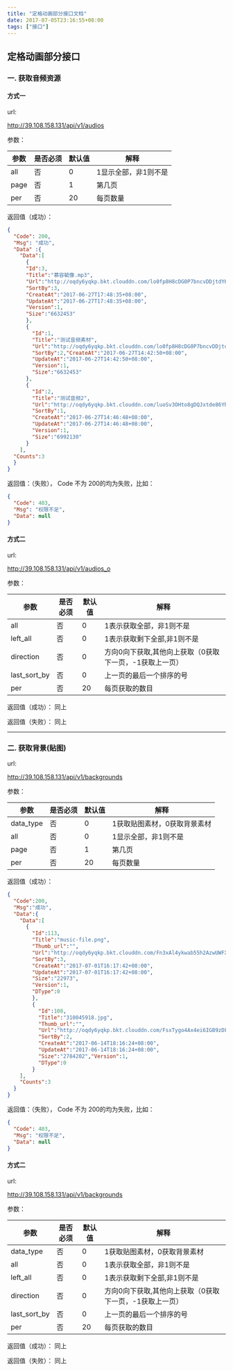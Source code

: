 ```yaml
---
title: "定格动画部分接口文档"
date: 2017-07-05T23:16:55+08:00
tags: ["接口"]
---
```


## 定格动画部分接口

### 一. 获取音频资源

#### 方式一

url:

http://39.108.158.131/api/v1/audios

参数：

| 参数 | 是否必须 | 默认值 | 解释 |
| ---- | ---- | ---- | ---- |
| all | 否 | 0 | 1显示全部，非1则不是 |
| page | 否 | 1 | 第几页 |
| per | 否 | 20 | 每页数量 |


返回值（成功）：

```json
{
  "Code": 200,
  "Msg": "成功",
  "Data" :{
    "Data":[
      {
      "Id":3,
      "Title":"慕容毓像.mp3",
      "Url":"http://oqdy6yqkp.bkt.clouddn.com/lo0fp8H8cDG0P7bncvDDjtdYKrIB",
      "SortBy":3,
      "CreateAt":"2017-06-27T17:48:35+08:00",
      "UpdateAt":"2017-06-27T17:48:35+08:00",
      "Version":1,
      "Size":"6632453"
      },
      {
        "Id":1,
        "Title":"测试音频素材",
        "Url":"http://oqdy6yqkp.bkt.clouddn.com/lo0fp8H8cDG0P7bncvDDjtdYKrIB",
        "SortBy":2,"CreateAt":"2017-06-27T14:42:50+08:00",
        "UpdateAt":"2017-06-27T14:42:50+08:00",
        "Version":1,
        "Size":"6632453"
      },
      {
        "Id":2,
        "Title":"测试音频2",
        "Url":"http://oqdy6yqkp.bkt.clouddn.com/luoSv3OHto8gDQJxtde86YRBwOsF",
        "SortBy":1,
        "CreateAt":"2017-06-27T14:46:48+08:00",
        "UpdateAt":"2017-06-27T14:46:48+08:00",
        "Version":1,
        "Size":"6992130"
      }
    ],
  "Counts":3
  }
}

```

返回值：（失败）， Code 不为 200的均为失败，比如：

```json
{
  "Code": 403,
  "Msg": "权限不足",
  "Data": null
}

```

#### 方式二

url:

http://39.108.158.131/api/v1/audios_o

参数：

| 参数 | 是否必须 | 默认值 | 解释 |
| ---- | ----| ---- | ---- |
| all | 否 | 0 | 1表示获取全部，非1则不是 |
| left_all | 否 | 0 | 1表示获取剩下全部,非1则不是 |
| direction | 否 | 0 | 方向0向下获取,其他向上获取（0获取下一页，-1获取上一页） |
| last_sort_by | 否 | 0 | 上一页的最后一个排序的号 |
| per | 否 | 20 | 每页获取的数目 |

返回值（成功）：
同上

返回值（失败）：
同上


--------

### 二. 获取背景(贴图)

url:

http://39.108.158.131/api/v1/backgrounds

参数：

| 参数 | 是否必须 | 默认值 | 解释 |
| ---- | ---- | ---- | ---- |
| data_type| 否 | 0 | 1获取贴图素材，0获取背景素材|
| all | 否 | 0 | 1显示全部，非1则不是 |
| page | 否 | 1 | 第几页 |
| per | 否 | 20 | 每页数量 |

返回值（成功）：

```json
{
  "Code":200,
  "Msg":"成功",
  "Data":{
    "Data":[
      {
        "Id":113,
        "Title":"music-file.png",
        "Thumb_url":"",
        "Url":"http://oqdy6yqkp.bkt.clouddn.com/Fn3xAl4ykwab55h2AzwUWFXgExw-",
        "SortBy":3,
        "CreateAt":"2017-07-01T16:17:42+08:00",
        "UpdateAt":"2017-07-01T16:17:42+08:00",
        "Size":"22973",
        "Version":1,
        "DType":0
        },
        {
          "Id":108,
          "Title":"310045918.jpg",
          "Thumb_url":"",
          "Url":"http://oqdy6yqkp.bkt.clouddn.com/FsxTygo4Ax4ei6IGB9zDFaMXRNJp",
          "SortBy":2,
          "CreateAt":"2017-06-14T18:16:24+08:00",
          "UpdateAt":"2017-06-14T18:16:24+08:00",
          "Size":"2784202","Version":1,
          "DType":0
        }
    ],
    "Counts":3
  }
}
```

返回值：（失败）， Code 不为 200的均为失败，比如：

```json
{
  "Code": 403,
  "Msg": "权限不足",
  "Data": null
}
```


#### 方式二

url:

http://39.108.158.131/api/v1/backgrounds

参数：

| 参数 | 是否必须 | 默认值 | 解释 |
| ---- | ----| ---- | ---- |
| data_type| 否 | 0 | 1获取贴图素材，0获取背景素材|
| all | 否 | 0 | 1表示获取全部，非1则不是 |
| left_all | 否 | 0 | 1表示获取剩下全部,非1则不是 |
| direction | 否 | 0 | 方向0向下获取,其他向上获取（0获取下一页，-1获取上一页） |
| last_sort_by | 否 | 0 | 上一页的最后一个排序的号 |
| per | 否 | 20 | 每页获取的数目 |

返回值（成功）：
同上

返回值（失败）：
同上
